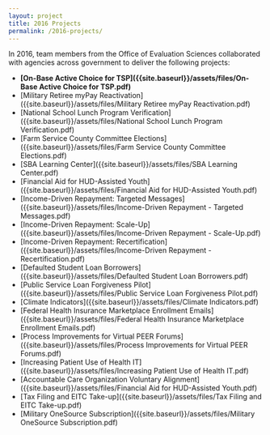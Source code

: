 ```yaml
---
layout: project
title: 2016 Projects
permalink: /2016-projects/
---
```


In 2016, team members from the Office of Evaluation Sciences collaborated with agencies across government to deliver the following projects: 

- <b>[On-Base Active Choice for TSP]({{site.baseurl}}/assets/files/On-Base Active Choice for TSP.pdf)</b>
- [Military Retiree myPay Reactivation]({{site.baseurl}}/assets/files/Military Retiree myPay Reactivation.pdf) 
- [National School Lunch Program Verification]({{site.baseurl}}/assets/files/National School Lunch Program Verification.pdf)  
- [Farm Service County Committee Elections]({{site.baseurl}}/assets/files/Farm Service County Committee Elections.pdf)  
- [SBA Learning Center]({{site.baseurl}}/assets/files/SBA Learning Center.pdf)  
- [Financial Aid for HUD-Assisted Youth]({{site.baseurl}}/assets/files/Financial Aid for HUD-Assisted Youth.pdf)  
- [Income-Driven Repayment: Targeted Messages]({{site.baseurl}}/assets/files/Income-Driven Repayment - Targeted Messages.pdf) 
- [Income-Driven Repayment: Scale-Up]({{site.baseurl}}/assets/files/Income-Driven Repayment - Scale-Up.pdf) 
- [Income-Driven Repayment: Recertification]({{site.baseurl}}/assets/files/Income-Driven Repayment - Recertification.pdf) 
- [Defaulted Student Loan Borrowers]({{site.baseurl}}/assets/files/Defaulted Student Loan Borrowers.pdf) 
- [Public Service Loan Forgiveness Pilot]({{site.baseurl}}/assets/files/Public Service Loan Forgiveness Pilot.pdf) 
- [Climate Indicators]({{site.baseurl}}/assets/files/Climate Indicators.pdf) 
- [Federal Health Insurance Marketplace Enrollment Emails]({{site.baseurl}}/assets/files/Federal Health Insurance Marketplace Enrollment Emails.pdf) 
- [Process Improvements for Virtual PEER Forums]({{site.baseurl}}/assets/files/Process Improvements for Virtual PEER Forums.pdf) 
- [Increasing Patient Use of Health IT]({{site.baseurl}}/assets/files/Increasing Patient Use of Health IT.pdf) 
- [Accountable Care Organization Voluntary Alignment]({{site.baseurl}}/assets/files/Financial Aid for HUD-Assisted Youth.pdf) 
- [Tax Filing and EITC Take-up]({{site.baseurl}}/assets/files/Tax Filing and EITC Take-up.pdf) 
- [Military OneSource Subscription]({{site.baseurl}}/assets/files/Military OneSource Subscription.pdf)

